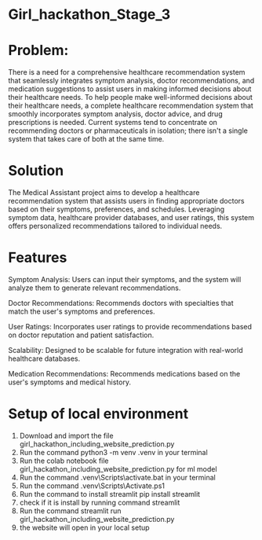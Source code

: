 # Girl_hackathon_Stage_3
# Problem:
There is a need for a comprehensive healthcare recommendation system that seamlessly integrates symptom analysis, doctor recommendations, and medication suggestions to assist users in making informed decisions about their healthcare needs. To help people make well-informed decisions about their healthcare needs, a complete healthcare recommendation system that smoothly incorporates symptom analysis, doctor advice, and drug prescriptions is needed. Current systems tend to concentrate on recommending doctors or pharmaceuticals in isolation; there isn't a single system that takes care of both at the same time.
# Solution 

The Medical Assistant project aims to develop a healthcare recommendation system that assists users in finding appropriate doctors based on their symptoms, preferences, and schedules. Leveraging symptom data, healthcare provider databases, and user ratings, this system offers personalized recommendations tailored to individual needs.

# Features
Symptom Analysis: Users can input their symptoms, and the system will analyze them to generate relevant recommendations.

Doctor Recommendations: Recommends doctors with specialties that match the user's symptoms and preferences.

User Ratings: Incorporates user ratings to provide recommendations based on doctor reputation and patient satisfaction.

Scalability: Designed to be scalable for future integration with real-world healthcare databases.

Medication Recommendations: Recommends medications based on the user's symptoms and medical history.

# Setup of local environment

1. Download and import the file girl_hackathon_including_website_prediction.py
2. Run the command python3 -m venv .venv in your terminal
3. Run the colab notebook file girl_hackathon_including_website_prediction.py for ml model
4. Run the command .venv\Scripts\activate.bat in your terminal
5. Run the command .venv\Scripts\Activate.ps1
6. Run the command to install streamlit pip install streamlit
7. check if it is install by running command streamlit
8. Run the command streamlit run girl_hackathon_including_website_prediction.py
9. the website will open in your local setup
